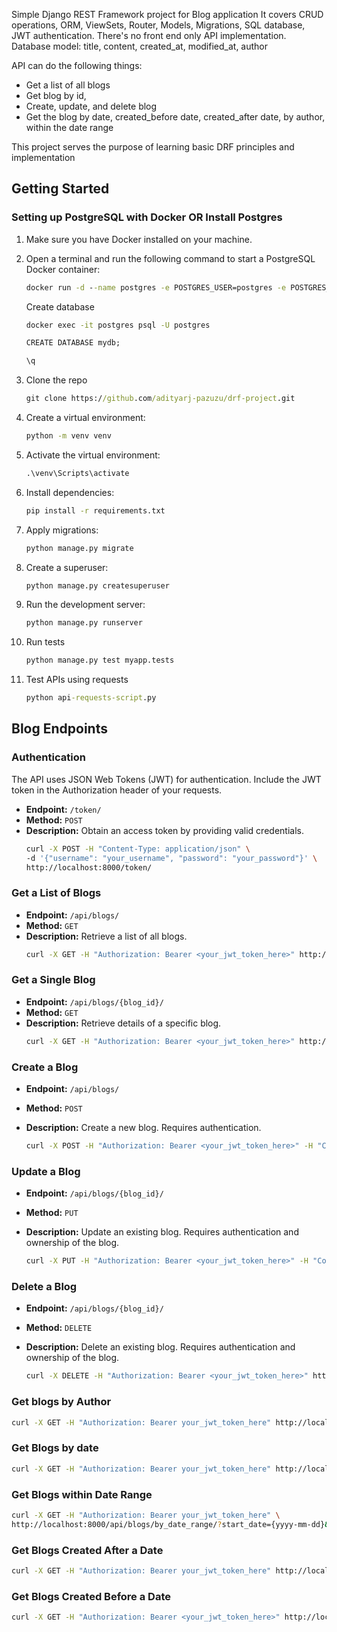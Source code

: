 Simple Django REST Framework project for Blog application
It covers CRUD operations, ORM, ViewSets, Router, Models, Migrations, SQL database, JWT authentication. There's no front end only API implementation.
Database model: title, content, created_at, modified_at, author

API can do the following things:
 - Get a list of all blogs
 - Get blog by id, 
 - Create, update, and delete blog
 - Get the blog by date, created_before date, created_after date, by author, within the date range

This project serves the purpose of learning basic DRF principles and implementation


## Getting Started

### Setting up PostgreSQL with Docker OR Install Postgres 

1. Make sure you have Docker installed on your machine.

2. Open a terminal and run the following command to start a PostgreSQL Docker container:

   ```cmd
   docker run -d --name postgres -e POSTGRES_USER=postgres -e POSTGRES_PASSWORD=postgres -e POSTGRES_DB=mydb -p 5432:5432 postgres:latest
   ```

    Create database
    ```cmd
    docker exec -it postgres psql -U postgres

    CREATE DATABASE mydb;

    \q
    ```

3. Clone the repo
    ```cmd
    git clone https://github.com/adityarj-pazuzu/drf-project.git
    ```

4. Create a virtual environment:
    ```cmd
    python -m venv venv
    ```

5. Activate the virtual environment:
    ```cmd
    .\venv\Scripts\activate

    ```

6. Install dependencies:
    ```cmd
    pip install -r requirements.txt
    ```

7. Apply migrations:
    ```cmd
    python manage.py migrate
    ```

8. Create a superuser:
    ```cmd
    python manage.py createsuperuser
    ```

9. Run the development server:
    ```cmd
    python manage.py runserver
    ```

10. Run tests
    ```cmd
    python manage.py test myapp.tests
    ```

11. Test APIs using requests
    ```cmd
    python api-requests-script.py
    ```


## Blog Endpoints

### Authentication

The API uses JSON Web Tokens (JWT) for authentication. Include the JWT token in the Authorization header of your requests.

- **Endpoint:** `/token/`
- **Method:** `POST`
- **Description:** Obtain an access token by providing valid credentials.
    ```bash
    curl -X POST -H "Content-Type: application/json" \
    -d '{"username": "your_username", "password": "your_password"}' \
    http://localhost:8000/token/
    ```

### Get a List of Blogs

- **Endpoint:** `/api/blogs/`
- **Method:** `GET`
- **Description:** Retrieve a list of all blogs.
    ```cmd
    curl -X GET -H "Authorization: Bearer <your_jwt_token_here>" http://localhost:8000/api/blogs/
    ```

### Get a Single Blog

- **Endpoint:** `/api/blogs/{blog_id}/`
- **Method:** `GET`
- **Description:** Retrieve details of a specific blog.
    ```bash
    curl -X GET -H "Authorization: Bearer <your_jwt_token_here>" http://localhost:8000/api/blogs/{blog_id}/
    ```

### Create a Blog

- **Endpoint:** `/api/blogs/`
- **Method:** `POST`
- **Description:** Create a new blog. Requires authentication.

   ```bash
   curl -X POST -H "Authorization: Bearer <your_jwt_token_here>" -H "Content-Type: application/json" -d '{"title": "Blog Title" "content": "Blog Content"}' http://localhost:8000/api/blogs/
   ```

### Update a Blog

- **Endpoint:** `/api/blogs/{blog_id}/`
- **Method:** `PUT`
- **Description:** Update an existing blog. Requires authentication and ownership of the blog.

   ```bash
   curl -X PUT -H "Authorization: Bearer <your_jwt_token_here>" -H "Content-Type: application/json" -d '{"title": "Updated Blog Title" "content": "Updated Blog Content"}' http://localhost:8000/api/blogs/{blog_id}/
   ```

### Delete a Blog

- **Endpoint:** `/api/blogs/{blog_id}/`
- **Method:** `DELETE`
- **Description:** Delete an existing blog. Requires authentication and ownership of the blog.

   ```bash
   curl -X DELETE -H "Authorization: Bearer <your_jwt_token_here>" http://localhost:8000/api/blogs/{blog_id}/
   ```
### Get blogs by Author
```bash
curl -X GET -H "Authorization: Bearer your_jwt_token_here" http://localhost:8000/api/blogs/?author={author_id}
```

### Get Blogs by date
```bash
curl -X GET -H "Authorization: Bearer your_jwt_token_here" http://localhost:8000/api/blogs/by_date/?date={yyyy-mm-dd}
```

### Get Blogs within Date Range
```bash
curl -X GET -H "Authorization: Bearer your_jwt_token_here" \
http://localhost:8000/api/blogs/by_date_range/?start_date={yyyy-mm-dd}&end_date={yyyy-mm-dd}
```

### Get Blogs Created After a Date
```bash
curl -X GET -H "Authorization: Bearer your_jwt_token_here" http://localhost:8000/api/blogs/created_after_date/?date={yyyy-mm-dd}
```

### Get Blogs Created Before a Date
```bash
curl -X GET -H "Authorization: Bearer <your_jwt_token_here>" http://localhost:8000/api/blogs/created_before_date/?date={yyyy-mm-dd}
```
